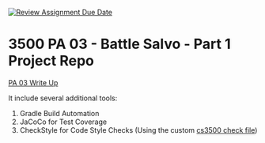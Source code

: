 [![Review Assignment Due Date](https://classroom.github.com/assets/deadline-readme-button-24ddc0f5d75046c5622901739e7c5dd533143b0c8e959d652212380cedb1ea36.svg)](https://classroom.github.com/a/lMGZykNT)
# 3500 PA 03 - Battle Salvo - Part 1 Project Repo

[PA 03 Write Up](https://markefontenot.notion.site/PA-03-BattleSalvo-Part-1-81f5240ddb3b4a38a491f1215abbdab4) 

It include several additional tools:
1. Gradle Build Automation
1. JaCoCo for Test Coverage
1. CheckStyle for Code Style Checks (Using the custom [cs3500 check file](./config/checkstyle/cs3500-checkstyle.xml)) 